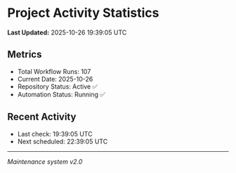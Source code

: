 # Project Activity Statistics

**Last Updated:** 2025-10-26 19:39:05 UTC

## Metrics
- Total Workflow Runs: 107
- Current Date: 2025-10-26
- Repository Status: Active ✅
- Automation Status: Running ✅

## Recent Activity
- Last check: 19:39:05 UTC
- Next scheduled: 22:39:05 UTC

---
*Maintenance system v2.0*
